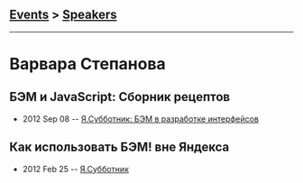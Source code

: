 ## [Events](../README.md) > [Speakers](../speakers.md)
---

# Варвара Степанова

## БЭМ и JavaScript: Сборник рецептов
- 2012 Sep 08 -- [Я.Субботник: БЭМ в разработке интерфейсов](https://events.yandex.ru/lib/talks/324/)    
## Как использовать БЭМ! вне Яндекса
- 2012 Feb 25 -- [Я.Субботник](https://events.yandex.ru/lib/talks/151/)    
